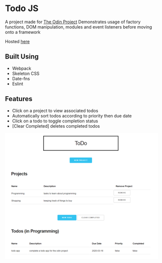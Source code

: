 # Todo JS
 A project made for [The Odin Project](https://www.theodinproject.com/courses/javascript/lessons/todo-list)
 Demonstrates usage of factory functions, DOM manipulation, modules and event listeners before moving onto a framework
  
 Hosted [here](https://www.koken-y.github.io/todo)


## Built Using
* Webpack
* Skeleton CSS
* Date-fns
* Eslint

## Features
* Click on a project to view associated todos
* Automatically sort todos according to priority then due date
* Click on a todo to toggle completion status
* [Clear Completed] deletes completed todos

<img src = 'readme1.png'>
